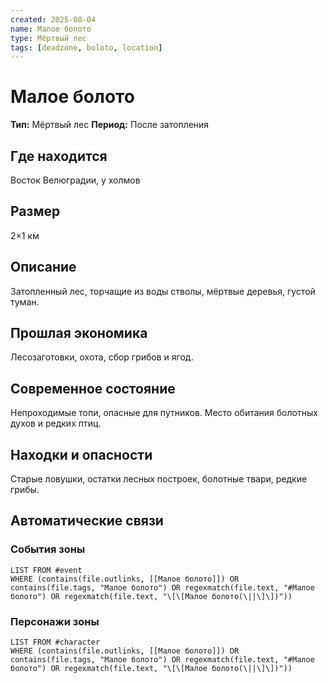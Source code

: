 ```yaml
---
created: 2025-08-04
name: Малое болото
type: Мёртвый лес
tags: [deadzone, boloto, location]
---
```


# Малое болото

**Тип:** Мёртвый лес
**Период:** После затопления

## Где находится
Восток Велюградии, у холмов

## Размер
2×1 км

## Описание
Затопленный лес, торчащие из воды стволы, мёртвые деревья, густой туман.

## Прошлая экономика
Лесозаготовки, охота, сбор грибов и ягод.

## Современное состояние
Непроходимые топи, опасные для путников. Место обитания болотных духов и редких птиц.

## Находки и опасности
Старые ловушки, остатки лесных построек, болотные твари, редкие грибы.

## Автоматические связи
### События зоны
```dataview
LIST FROM #event
WHERE (contains(file.outlinks, [[Малое болото]]) OR contains(file.tags, "Малое болото") OR regexmatch(file.text, "#Малое болото") OR regexmatch(file.text, "\[\[Малое болото(\||\]\])"))
```

### Персонажи зоны
```dataview
LIST FROM #character
WHERE (contains(file.outlinks, [[Малое болото]]) OR contains(file.tags, "Малое болото") OR regexmatch(file.text, "#Малое болото") OR regexmatch(file.text, "\[\[Малое болото(\||\]\])"))
```
